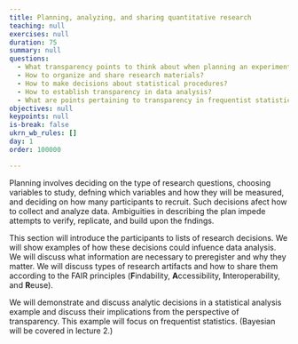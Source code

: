 ```yaml
---
title: Planning, analyzing, and sharing quantitative research
teaching: null
exercises: null
duration: 75
summary: null
questions:
  - What transparency points to think about when planning an experiment?
  - How to organize and share research materials?
  - How to make decisions about statistical procedures?
  - How to establish transparency in data analysis?
  - What are points pertaining to transparency in frequentist statistics?
objectives: null
keypoints: null
is-break: false
ukrn_wb_rules: []
day: 1
order: 100000

---
```


Planning involves deciding on the type of research questions, choosing variables to study, defning which variables and how they will be measured, and deciding on how many participants to recruit. Such decisions afect how to collect and analyze data. Ambiguities in describing the plan impede attempts to verify, replicate, and build upon the fndings.

This section will introduce the participants to lists of research decisions. We will show examples of how these decisions could infuence data analysis. We will discuss what information are necessary to preregister and why they matter. We will discuss types of research artifacts and how to share them according to the FAIR principles (<strong>F</strong>indability, <strong>A</strong>ccessibility, <strong>I</strong>nteroperability, and <strong>R</strong>euse).

We will demonstrate and discuss analytic decisions in a statistical analysis example and discuss their implications from the perspective of transparency. This example will focus on frequentist statistics. (Bayesian will be covered in lecture 2.)


<!-- 
The text of your lesson will go here.
It can make use of markdown formatting, as well as the special [callout zones](https://ukrn-open-research.github.io/ukrn-wb-lesson-templates/text-lesson/index.html#examples) in The Carpentries' template.
-->
